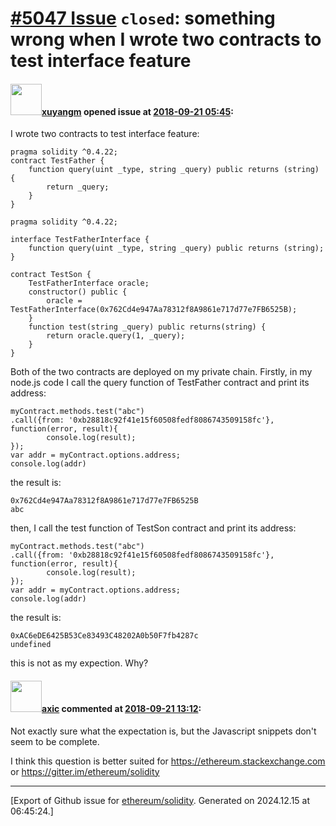 # [\#5047 Issue](https://github.com/ethereum/solidity/issues/5047) `closed`: something wrong when I wrote two contracts to test interface feature

#### <img src="https://avatars.githubusercontent.com/u/16891612?u=c8a1067898c075edefee35feabb6637691add47a&v=4" width="50">[xuyangm](https://github.com/xuyangm) opened issue at [2018-09-21 05:45](https://github.com/ethereum/solidity/issues/5047):

I wrote two contracts to test interface feature:
```
pragma solidity ^0.4.22;
contract TestFather {
    function query(uint _type, string _query) public returns (string) {
        return _query;
    }
}
```
```
pragma solidity ^0.4.22;

interface TestFatherInterface {
    function query(uint _type, string _query) public returns (string);
}

contract TestSon {
    TestFatherInterface oracle;
    constructor() public {
        oracle = TestFatherInterface(0x762Cd4e947Aa78312f8A9861e717d77e7FB6525B);
    }
    function test(string _query) public returns(string) {
        return oracle.query(1, _query);
    }
}
```

Both of the two contracts are deployed on my private chain. Firstly, in my node.js code I call the query function of TestFather contract and print its address:
```
myContract.methods.test("abc")
.call({from: '0xb28818c92f41e15f60508fedf8086743509158fc'}, function(error, result){
        console.log(result);
});
var addr = myContract.options.address;
console.log(addr)
```
the result is:
```
0x762Cd4e947Aa78312f8A9861e717d77e7FB6525B
abc
```
then, I call the test function of TestSon contract and print its address:
```
myContract.methods.test("abc")
.call({from: '0xb28818c92f41e15f60508fedf8086743509158fc'}, function(error, result){
        console.log(result);
});
var addr = myContract.options.address;
console.log(addr)
```
the result is: 
```
0xAC6eDE6425B53Ce83493C48202A0b50F7fb4287c
undefined
```
this is not as my expection. Why?

#### <img src="https://avatars.githubusercontent.com/u/20340?v=4" width="50">[axic](https://github.com/axic) commented at [2018-09-21 13:12](https://github.com/ethereum/solidity/issues/5047#issuecomment-423526021):

Not exactly sure what the expectation is, but the Javascript snippets don't seem to be complete.

I think this question is better suited for https://ethereum.stackexchange.com or https://gitter.im/ethereum/solidity


-------------------------------------------------------------------------------



[Export of Github issue for [ethereum/solidity](https://github.com/ethereum/solidity). Generated on 2024.12.15 at 06:45:24.]
